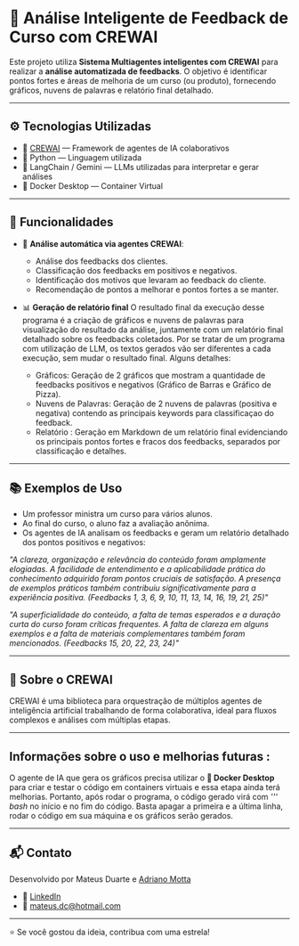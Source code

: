 # 🧠 Análise Inteligente de Feedback de Curso com CREWAI

Este projeto utiliza **Sistema Multiagentes inteligentes com CREWAI** para realizar a **análise automatizada de feedbacks**. O objetivo é identificar pontos fortes e áreas de melhoria de um curso (ou produto), fornecendo gráficos, nuvens de palavras e relatório final detalhado.

---

## ⚙️ Tecnologias Utilizadas

- 🧠 [CREWAI](https://github.com/joaomdmoura/crewAI) — Framework de agentes de IA colaborativos
- 🐍 Python — Linguagem utilizada
- 🧪 LangChain / Gemini — LLMs utilizadas para interpretar e gerar análises
- 🐋 Docker Desktop — Container Virtual

---

## 📌 Funcionalidades

- 🤖 **Análise automática via agentes CREWAI**:
  - Análise dos feedbacks dos clientes.
  - Classificação dos feedbacks em positivos e negativos.
  - Identificação dos motivos que levaram ao feedback do cliente.
  - Recomendação de pontos a melhorar e pontos fortes a se manter.

- 📊 **Geração de relatório final**
O resultado final da execução desse programa é a criação de gráficos e nuvens de palavras para visualização do resultado da análise, juntamente com um relatório final detalhado sobre os feedbacks coletados. Por se tratar de um programa com utilização de LLM, os textos gerados vão ser diferentes a cada execução, sem mudar o resultado final. Alguns detalhes:
  - Gráficos: Geração de 2 gráficos que mostram a quantidade de feedbacks positivos e negativos (Gráfico de Barras e Gráfico de Pizza).
  - Nuvens de Palavras: Geração de 2 nuvens de palavras (positiva e negativa) contendo as principais keywords para classificaçao do feedback.
  - Relatório : Geração em Markdown de um relatório final evidenciando os principais pontos fortes e fracos dos feedbacks, separados por classificação e detalhes. 

---

## 📚 Exemplos de Uso
- Um professor ministra um curso para vários alunos.
- Ao final do curso, o aluno faz a avaliação anônima.
- Os agentes de IA analisam os feedbacks e geram um relatório detalhado dos pontos positivos e negativos:

*"A clareza, organização e relevância do conteúdo foram amplamente elogiadas.  A facilidade de entendimento e a aplicabilidade prática do conhecimento adquirido foram pontos cruciais de satisfação. A presença de exemplos práticos também contribuiu significativamente para a experiência positiva. (Feedbacks 1, 3, 6, 9, 10, 11, 13, 14, 16, 19, 21, 25)"*

*"A superficialidade do conteúdo, a falta de temas esperados e a duração curta do curso foram críticas frequentes.  A falta de clareza em alguns exemplos e a falta de materiais complementares também foram mencionados. (Feedbacks 15, 20, 22, 23, 24)"*

---

## 🧠 Sobre o CREWAI
CREWAI é uma biblioteca para orquestração de múltiplos agentes de inteligência artificial trabalhando de forma colaborativa, ideal para fluxos complexos e análises com múltiplas etapas.

---

## Informações sobre o uso e melhorias futuras :

O agente de IA que gera os gráficos precisa utilizar o **🐋 Docker Desktop** para criar e testar o código em containers virtuais e essa etapa ainda terá melhorias. Portanto, após rodar o programa, o código gerado virá com *''' bash* no início e no fim do código. Basta apagar a primeira e a última linha, rodar o código em sua máquina e os gráficos serão gerados.

---

## 📬 Contato
Desenvolvido por Mateus Duarte e [Adriano Motta](https://github.com/AdrianoCeub)
- 🔗 [LinkedIn](https://www.linkedin.com/in/mateus-duarte-cavalcante/)
- 📧 mateus.dc@hotmail.com

---

⭐ Se você gostou da ideia, contribua com uma estrela!